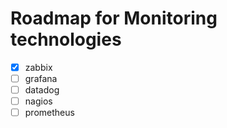# Roadmap for Monitoring technologies

- [x] zabbix
- [ ] grafana
- [ ] datadog
- [ ] nagios
- [ ] prometheus